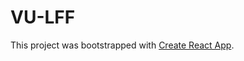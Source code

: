 # VU-LFF

This project was bootstrapped with [Create React App](https://github.com/facebook/create-react-app).
